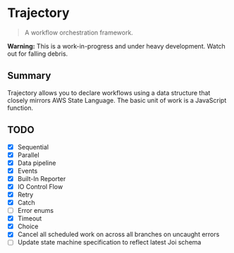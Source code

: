 # Trajectory

> A workflow orchestration framework.

**Warning:** This is a work-in-progress and under heavy development. Watch out for falling debris.

## Summary

Trajectory allows you to declare workflows using a data structure that closely mirrors AWS State Language. The basic unit of work is a JavaScript function.

## TODO

- [x] Sequential
- [x] Parallel
- [x] Data pipeline
- [x] Events
- [x] Built-In Reporter
- [x] IO Control Flow
- [x] Retry
- [x] Catch
- [ ] Error enums
- [x] Timeout
- [x] Choice
- [x] Cancel all scheduled work on across all branches on uncaught errors
- [ ] Update state machine specification to reflect latest Joi schema
